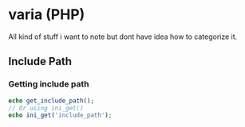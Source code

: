 # varia (PHP)
All kind of stuff i want to note but dont have idea how to categorize it.

## Include Path
### Getting include path
```php
echo get_include_path();
// Or using ini_get()
echo ini_get('include_path');
```